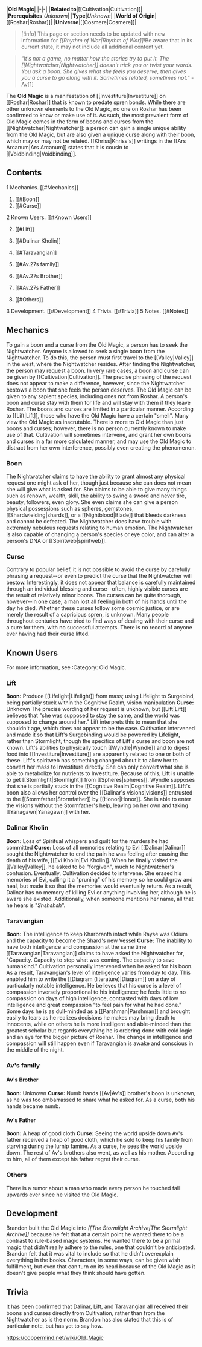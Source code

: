 |**Old Magic**|
|-|-|
|**Related to**|[[Cultivation\|Cultivation]]|
|**Prerequisites**|*Unknown*|
|**Type**|*Unknown*|
|**World of Origin**|[[Roshar\|Roshar]]|
|**Universe**|[[Cosmere\|Cosmere]]|

> [!info] This page or section needs to be updated with new information for *[[Rhythm of War\|Rhythm of War]]*!Be aware that in its current state, it may not include all additional content yet.

>“*It's not a game, no matter how the stories try to put it. The [[Nightwatcher\|Nightwatcher]] doesn't trick you or twist your words. You ask a boon. She gives what she feels you deserve, then gives you a curse to go along with it. Sometimes related, sometimes not.*”
\-Av[1]


The **Old Magic** is a manifestation of [[Investiture\|Investiture]] on [[Roshar\|Roshar]] that is known to predate spren bonds. While there are other unknown elements to the Old Magic, no one on Roshar has been confirmed to know or make use of it. As such, the most prevalent form of Old Magic comes in the form of boons and curses from the [[Nightwatcher\|Nightwatcher]]: a person can gain a single unique ability from the Old Magic, but are also given a unique curse along with their boon, which may or may not be related. [[Khriss\|Khriss's]] writings in the [[Ars Arcanum\|Ars Arcanum]] states that it is cousin to [[Voidbinding\|Voidbinding]].

## Contents

1 Mechanics. [[#Mechanics]] 

1. [[#Boon]] 
1. [[#Curse]] 


2 Known Users. [[#Known Users]] 

2. [[#Lift]] 
2. [[#Dalinar Kholin]] 
2. [[#Taravangian]] 
2. [[#Av.27s family]] 

2. [[#Av.27s Brother]] 
2. [[#Av.27s Father]] 


2. [[#Others]] 


3 Development. [[#Development]] 
4 Trivia. [[#Trivia]] 
5 Notes. [[#Notes]] 


## Mechanics
To gain a boon and a curse from the Old Magic, a person has to seek the Nightwatcher. Anyone is allowed to seek a single boon from the Nightwatcher. To do this, the person must first travel to the [[Valley\|Valley]] in the west, where the Nightwatcher resides. After finding the Nightwatcher, the person may request a boon. In very rare cases, a boon and curse can be given by [[Cultivation\|Cultivation]]. The precise phrasing of the request does not appear to make a difference, however, since the Nightwatcher bestows a boon that she feels the person deserves. The Old Magic can be given to any sapient species, including ones not from Roshar. A person's boon and curse stay with them for life and will stay with them if they leave Roshar. The boons and curses are limited in a particular manner. According to [[Lift\|Lift]], those who have the Old Magic have a certain "smell". Many view the Old Magic as inscrutable.
There is more to Old Magic than just boons and curses; however, there is no person currently known to make use of that.
Cultivation will sometimes intervene, and grant her own boons and curses in a far more calculated manner, and may use the Old Magic to distract from her own interference, possibly even creating the phenomenon.

### Boon
The Nightwatcher claims to have the ability to grant almost any physical request one might ask of her, though just because she can does not mean she will give what is asked for. She claims to be able to give many things such as renown, wealth, skill, the ability to swing a sword and never tire, beauty, followers, even glory. She even claims she can give a person physical possessions such as spheres, gemstones, [[Shardwielding\|shards]], or a [[Nightblood\|Blade]] that bleeds darkness and cannot be defeated. The Nightwatcher does have trouble with extremely nebulous requests relating to human emotion. The Nightwatcher is also capable of changing a person's species or eye color, and can alter a person's DNA or [[Spiritweb\|spiritweb]].

### Curse
Contrary to popular belief, it is not possible to avoid the curse by carefully phrasing a request--or even to predict the curse that the Nightwatcher will bestow. Interestingly, it does not appear that balance is carefully maintained through an individual blessing and curse--often, highly visible curses are the result of relatively minor boons. The curses can be quite thorough, however--in one case, a man lost all feeling in both of his hands until the day he died. Whether these curses follow some cosmic justice, or are merely the result of a capricious spren, is unknown. Many people throughout centuries have tried to find ways of dealing with their curse and a cure for them, with no successful attempts. There is no record of anyone ever having had their curse lifted.

## Known Users
For more information, see :Category: Old Magic.
### Lift
**Boon:** Produce [[Lifelight\|Lifelight]] from mass; using Lifelight to Surgebind, being partially stuck within the Cognitive Realm, vision manipulation
**Curse:** Unknown
The precise wording of her request is unknown, but [[Lift\|Lift]] believes that "she was supposed to stay the same, and the world was supposed to change around her." Lift interprets this to mean that she shouldn't age, which does not appear to be the case. Cultivation intervened and made it so that Lift's Surgebinding would be powered by Lifelight, rather than Stormlight, though the specifics of Lift's curse and boon are not known. Lift's abilities to physically touch [[Wyndle\|Wyndle]] and to digest food into [[Investiture\|Investiture]] are apparently related to one or both of these. Lift's spiritweb has something changed about it to allow her to convert her mass to Investiture directly. She can only convert what she is able to metabolize for nutrients to Investiture. Because of this, Lift is unable to get [[Stormlight\|Stormlight]] from [[Spheres\|spheres]]. Wyndle supposes that she is partially stuck in the [[Cognitive Realm\|Cognitive Realm]]. Lift's boon also allows her control over the [[Dalinar's visions\|visions]] entrusted to the [[Stormfather\|Stormfather]] by [[Honor\|Honor]]. She is able to enter the visions without the Stormfather's help, leaving on her own and taking [[Yanagawn\|Yanagawn]] with her.

### Dalinar Kholin
**Boon:** Loss of Spiritual whispers and guilt for the murders he had committed
**Curse:** Loss of all memories relating to Evi
[[Dalinar\|Dalinar]] sought the Nightwatcher to end the pain he was feeling after causing the death of his wife, [[Evi Kholin\|Evi Kholin]]. When he finally visited the [[Valley\|Valley]], he asked to be "forgiven", much to Nightwatcher's confusion. Eventually, Cultivation decided to intervene. She erased his memories of Evi, calling it a "pruning" of his memory so he could grow and heal, but made it so that the memories would eventually return. As a result, Dalinar has no memory of killing Evi or anything involving her, although he is aware she existed. Additionally, when someone mentions her name, all that he hears is "*Shshshsh*".

### Taravangian
**Boon:** The intelligence to keep Kharbranth intact while Rayse was Odium and the capacity to become the Shard's new Vessel
**Curse:** The inability to have both intelligence and compassion at the same time
[[Taravangian\|Taravangian]] claims to have asked the Nightwatcher for, "Capacity. Capacity to stop what was coming. The capacity to save humankind." Cultivation personally intervened when he asked for his boon. As a result, Taravangian's level of intelligence varies from day to day. This enabled him to write the [[Diagram (literature)\|Diagram]] on a day of particularly notable intelligence. He believes that his curse is a level of compassion inversely proportional to his intelligence; he feels little to no compassion on days of high intelligence, contrasted with days of low intelligence and great compassion "to feel pain for what he had done." Some days he is as dull-minded as a [[Parshman\|Parshman]] and brought easily to tears as he realizes decisions he makes may bring death to innocents, while on others he is more intelligent and able-minded than the greatest scholar but regards everything he is ordering done with cold logic and an eye for the bigger picture of Roshar. The change in intelligence and compassion will still happen even if Taravangian is awake and conscious in the middle of the night.

### Av's family
#### Av's Brother
**Boon:** Unknown
**Curse:** Numb hands
[[Av\|Av's]] brother's boon is unknown, as he was too embarrassed to share what he asked for. As a curse, both his hands became numb.

#### Av's Father
**Boon:** A heap of good cloth
**Curse:** Seeing the world upside down
Av's father received a heap of good cloth, which he sold to keep his family from starving during the lurnip famine. As a curse, he sees the world upside down. The rest of Av's brothers also went, as well as his mother. According to him, all of them except his father regret their curse.

### Others
There is a rumor about a man who made every person he touched fall upwards ever since he visited the Old Magic.

## Development
Brandon built the Old Magic into *[[The Stormlight Archive\|The Stormlight Archive]]* because he felt that at a certain point he wanted there to be a contrast to rule-based magic systems. He wanted there to be a primal magic that didn't really adhere to the rules, one that couldn't be anticipated. Brandon felt that it was vital to include so that he didn't overexplain everything in the books. Characters, in some ways, can be given wish fulfillment, but even that can turn on its head because of the Old Magic as it doesn't give people what they think should have gotten.

## Trivia
It has been confirmed that Dalinar, Lift, and Taravangian all received their boons and curses directly from Cultivation, rather than from the Nightwatcher as is the norm. Brandon has also stated that this is of particular note, but has yet to say how.


https://coppermind.net/wiki/Old_Magic